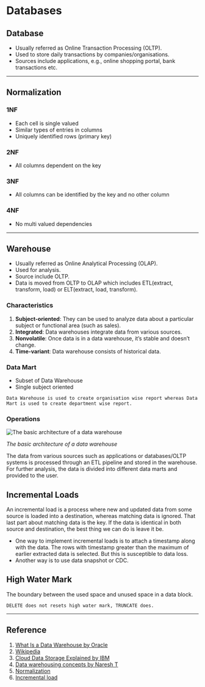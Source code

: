 # Databases

## Database 
+ Usually referred as Online Transaction Processing (OLTP).
+ Used to store daily transactions by companies/organisations.
+ Sources include applications, e.g., online shopping portal, bank transactions etc.

---

## Normalization

### 1NF
+ Each cell is single valued
+ Similar types of entries in columns
+ Uniquely identified rows (primary key)

### 2NF
+ All columns dependent on the key

### 3NF
+ All columns can be identified by the key and no other column

### 4NF
+ No multi valued dependencies
---

## Warehouse
+ Usually referred as Online Analytical Processing (OLAP).
+ Used for analysis.
+ Source include OLTP.
+ Data is moved from OLTP to OLAP which includes ETL(extract, transform, load) or ELT(extract, load, transform).

### Characteristics

1. __Subject-oriented__: They can be used to analyze data about a particular subject or functional area (such as sales).
2. __Integrated__: Data warehouses integrate data from various sources.
3. __Nonvolatile__: Once data is in a data warehouse, it’s stable and doesn’t change.
4. __Time-variant__: Data warehouse consists of historical data.

### Data Mart
+ Subset of Data Warehouse
+ Single subject oriented

```
Data Warehouse is used to create organisation wise report whereas Data Mart is used to create department wise report.
```
### Operations
![The basic architecture of a data warehouse
](https://upload.wikimedia.org/wikipedia/commons/thumb/8/8d/Data_warehouse_architecture.jpg/330px-Data_warehouse_architecture.jpg)

_The basic architecture of a data warehouse_

The data from various sources such as applications or databases/OLTP systems is processed through an ETL pipeline and stored in the warehouse. For further analysis, the data is divided into different data marts and provided to the user.

## Incremental Loads

 An incremental load is a process where new and updated data from some source is loaded into a destination, whereas matching data is ignored. That last part about matching data is the key. If the data is identical in both source and destination, the best thing we can do is leave it be.

- One way to implement incremental loads is to attach a timestamp along with the data. The rows with timestamp greater than the maximum of earlier extracted data is selected. But this is susceptible to data loss.
- Another way is to use data snapshot or CDC. 

## High Water Mark

The boundary between the used space and unused space in a data block.

```
DELETE does not resets high water mark, TRUNCATE does.
```

---

## Reference

1. [What Is a Data Warehouse by Oracle](https://www.oracle.com/in/database/what-is-a-data-warehouse/#:~:text=A%20data%20warehouse%20is%20a,large%20amounts%20of%20historical%20data.)
2. [Wikipedia](https://en.wikipedia.org/wiki/Data_warehouse)
3. [Cloud Data Storage Explained by IBM](https://youtube.com/playlist?list=PLOspHqNVtKAAXDobTc9kBWwnfgzNV2k_a)
4. [Data warehousing concepts by Naresh T](https://youtube.com/playlist?list=PL6ZxnSyAoSoCE4nLbJxgoZ5DJziSLyBGN)
5. [Normalization](https://www.youtube.com/watch?v=UrYLYV7WSHM)
6. [Incremental load](https://www.celonis.com/blog/engineering-problem-with-delta-loads/)
